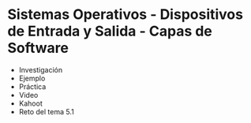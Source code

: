 # Sistemas Operativos - Dispositivos de Entrada y Salida - Capas de Software
- Investigación
- Ejemplo
- Práctica
- Video
- Kahoot
- Reto del tema 5.1
